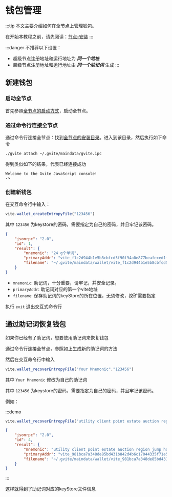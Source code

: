 # 钱包管理

:::tip
本文主要介绍如何在全节点上管理钱包。

在开始本教程之前，请先阅读：[节点-安装][install]
:::

:::danger 不推荐以下设置：
* 超级节点注册地址和运行地址为 ***同一个地址***
* 超级节点注册地址和运行地址由 ***同一个助记词*** 生成
:::

## 新建钱包

### 启动全节点

首先参照[全节点的启动方式][install]，启动全节点。

### 通过命令行连接全节点

通过命令行连接全节点：找到[全节点的安装目录][pwd]。进入到该目录，然后执行如下命令

  ```bash
  ./gvite attach ~/.gvite/maindata/gvite.ipc
  ```

  得到类似如下的结果，代表已经连接成功
  ```
  Welcome to the Gvite JavaScript console!
  ->
  ```
### 创建新钱包  
  
在交互命令行中输入：
```javascript
vite.wallet_createEntropyFile("123456")
```
其中 `123456` 为keystore的密码，需要指定为自己的密码，并且牢记该密码。

```json
{
    "jsonrpc": "2.0", 
    "id": 1, 
    "result": {
        "mnemonic": "24 g个单词", 
        "primaryAddr": "vite_f1c2d944b1e5b8cbfcd5f90f94a0e877beafeced1f331d9acf", 
        "filename": "~/.gvite/maindata/wallet/vite_f1c2d944b1e5b8cbfcd5f90f94a0e877beafeced1f331d9acf"
    }
}
```
* `mnemonic`:  助记词，十分重要，请牢记，并安全记录。
* `primaryAddr`: 助记词对应的第一个vite地址
* `filename`: 保存助记词的keyStore的所在位置，无须修改，挖矿需要指定

执行 `exit` 退出交互式命令行

## 通过助记词恢复钱包

如果你已经有了助记词，想要使用助记词来恢复钱包

通过命令行连接全节点，参照如上生成新的助记词的方法

然后在交互命令行中输入

```javascript
vite.wallet_recoverEntropyFile("Your Mnemonic","123456")
```
其中 `Your Mnemonic` 修改为自己的助记词

其中 `123456` 为keystore的密码，需要指定为自己的密码，并且牢记该密码。

例如：

:::demo
```javascript tab: 命令行输入
vite.wallet_recoverEntropyFile("utility client point estate auction region jump hat sick blast tomorrow pottery detect mixture clog able person matrix blast volume decide april congress resource","123456")
```
```json tab: 返回
{
    "jsonrpc": "2.0",
    "id": 4,
    "result": {
        "mnemonic": "utility client point estate auction region jump hat sick blast tomorrow pottery detect mixture clog able person matrix blast volume decide april congress resource",
        "primaryAddr": "vite_981bca7a348de85bd431b842d4b6c17044335f71e5f3da59c0",
        "filename": "~/.gvite/maindata/wallet/vite_981bca7a348de85bd431b842d4b6c17044335f71e5f3da59c0"
    }
}
```
:::

这样就得到了助记词对应的keyStore文件信息


[install]: <./install.md>
[pwd]: <./install.md#安装目录文件说明>
